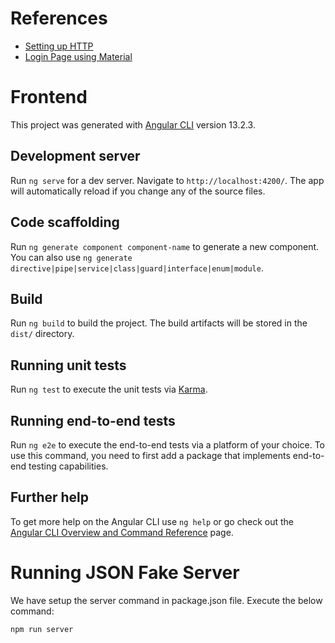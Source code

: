 # References

- [Setting up HTTP](https://www.techiediaries.com/angular-12-tutorial-example-rest-crud-http-get-httpclient/)
- [Login Page using Material](https://code.tutsplus.com/tutorials/how-to-build-a-login-and-registration-ui-with-angular-and-material-design--cms-31794)

# Frontend

This project was generated with [Angular CLI](https://github.com/angular/angular-cli) version 13.2.3.

## Development server

Run `ng serve` for a dev server. Navigate to `http://localhost:4200/`. The app will automatically reload if you change any of the source files.

## Code scaffolding

Run `ng generate component component-name` to generate a new component. You can also use `ng generate directive|pipe|service|class|guard|interface|enum|module`.

## Build

Run `ng build` to build the project. The build artifacts will be stored in the `dist/` directory.

## Running unit tests

Run `ng test` to execute the unit tests via [Karma](https://karma-runner.github.io).

## Running end-to-end tests

Run `ng e2e` to execute the end-to-end tests via a platform of your choice. To use this command, you need to first add a package that implements end-to-end testing capabilities.

## Further help

To get more help on the Angular CLI use `ng help` or go check out the [Angular CLI Overview and Command Reference](https://angular.io/cli) page.


# Running JSON Fake Server
We have setup the server command in package.json file. Execute the below command:

`npm run server`